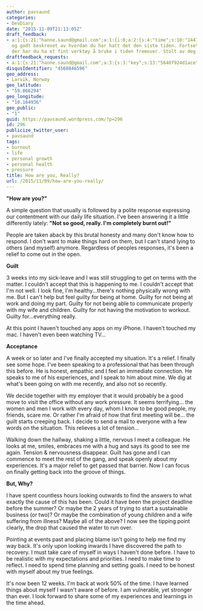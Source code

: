 ```yaml
---
author: pavsaund
categories:
- DevDiary
date: "2015-11-09T21:13:05Z"
draft_feedback:
- a:1:{s:21:"hanne.saund@gmail.com";a:1:{i:0;a:2:{s:4:"time";s:10:"1447099323";s:7:"content";s:168:"Ærlig
  og godt beskrevet av hvordan du har hatt det den siste tiden. Fortsett med skrivingen,for
  der har du ha et fint verktøy å bruke i tiden fremover. Stolt av deg!";}}}
draftfeedback_requests:
- a:1:{s:21:"hanne.saund@gmail.com";a:3:{s:3:"key";s:13:"5640f924d1ace";s:4:"time";s:10:"1447098660";s:7:"user_id";s:7:"7638579";}}
disqusIdentifier: "4560846596"
geo_address:
- Larvik, Norway
geo_latitude:
- "59.066294"
geo_longitude:
- "10.164936"
geo_public:
- "1"
guid: https://pavsaund.wordpress.com/?p=296
id: 296
publicize_twitter_user:
- pavsaund
tags:
- burnout
- life
- personal growth
- personal health
- pressure
title: How are you, Really?
url: /2015/11/09/how-are-you-really/
---
```


<strong>"How are you?"</strong>

A simple question that usually is followed by a polite response expressing our contentment with our daily life situation. I've been answering it a little differently lately: <strong>"Not so good, really. I'm completely burnt out!"</strong>

People are taken aback by this brutal honesty and many don't know how to respond. I don't want to make things hard on them, but I can't stand lying to others (and myself) anymore. Regardless of peoples responses, it's been a relief to come out in the open.<!--more-->

<strong>Guilt</strong>

3 weeks into my sick-leave and I was still struggling to get on terms with the matter. I couldn't accept that this is happening to me. I couldn't accept that I'm not well. I look fine, I'm healthy...there's nothing physically wrong with me. But I can't help but feel guilty for being at home. Guilty for not being at work and doing my part. Guilty for not being able to communicate properly with my wife and children. Guilty for not having the motivation to workout. Guilty for...everything really.

At this point I haven't touched any apps on my iPhone. I haven't touched my mac. I haven't even been watching TV...

<strong>Acceptance</strong>

A week or so later and I've finally accepted my situation. It's a relief. I finally see some hope. I've been speaking to a professional that has been through this before. He is honest, empathic and I feel an immediate connection. He speaks to me of his experiences, and I speak to him about mine. We dig at what's been going on with me recently, and also not so recently.

We decide together with my employer that it would probably be a good move to visit the office without any work pressure. It seems terrifying... the women and men I work with every day, whom I know to be good people, my friends, scare me. Or rather I'm afraid of how that first meeting will be... the guilt starts creeping back. I decide to send a mail to everyone with a few words on the situation. This relieves a lot of tension...

Walking down the hallway, shaking a little, nervous I meet a colleague. He looks at me, smiles, embraces me with a hug and says its good to see me again. Tension &amp; nervousness disappear. Guilt has gone and I can commence to meet the rest of the gang, and speak openly about my experiences. It's a major relief to get passed that barrier. Now I can focus on finally getting back into the groove of things.

<strong>But, Why?</strong>

I have spent countless hours looking outwards to find the answers to what exactly the cause of this has been. Could it have been the project deadline before the summer? Or maybe the 2 years of trying to start a sustainable business (or two)? Or maybe the combination of young children and a wife suffering from illness? Maybe all of the above? I now see the tipping point clearly, the drop that caused the water to run over.

Pointing at events past and placing blame isn't going to help me find my way back. It's only upon looking inwards I have discovered the path to recovery. I must take care of myself in ways I haven't done before. I have to be realistic with my expectations and priorities. I need to make time to reflect. I need to spend time planning and setting goals. I need to be honest with myself about my true feelings.

It's now been 12 weeks. I'm back at work 50% of the time. I have learned things about myself I wasn't aware of before. I am vulnerable, yet stronger than ever. I look forward to share some of my experiences and learnings in the time ahead.